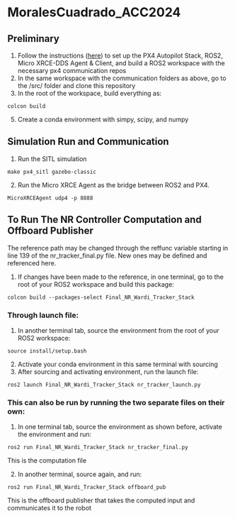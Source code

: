# MoralesCuadrado_ACC2024

## Preliminary
1. Follow the instructions ([here](https://docs.px4.io/main/en/ros/ros2_comm.html)) to set up the PX4 Autopilot Stack, ROS2, Micro XRCE-DDS Agent & Client, and build a ROS2 workspace with the necessary px4 communication repos
2. In the same workspace with the communication folders as above, go to the /src/ folder and clone this repository
3. In the root of the workspace, build everything as:
```
colcon build
```
5. Create a conda environment with simpy, scipy, and numpy

## Simulation Run and Communication
1. Run the SITL simulation
```
make px4_sitl gazebo-classic
```
2. Run the Micro XRCE Agent as the bridge between ROS2 and PX4.
```
MicroXRCEAgent udp4 -p 8888
```


## To Run The NR Controller Computation and Offboard Publisher
The reference path may be changed through the reffunc variable starting in line 139 of the nr_tracker_final.py file. New ones may be defined and referenced here.
1. If changes have been made to the reference, in one terminal, go to the root of your ROS2 workspace and build this package:
```
colcon build --packages-select Final_NR_Wardi_Tracker_Stack
```

### Through launch file:
1. In another terminal tab, source the environment from the root of your ROS2 workspace: 
```
source install/setup.bash
```
2. Activate your conda environment in this same terminal with sourcing
3. After sourcing and activating environment, run the launch file:
```
ros2 launch Final_NR_Wardi_Tracker_Stack nr_tracker_launch.py
```

### This can also be run by running the two separate files on their own:
1. In one terminal tab, source the environment as shown before, activate the environment and run:
```
ros2 run Final_NR_Wardi_Tracker_Stack nr_tracker_final.py
```
This is the computation file

2. In another terminal, source again, and run:
```
ros2 run Final_NR_Wardi_Tracker_Stack offboard_pub
```
This is the offboard publisher that takes the computed input and communicates it to the robot
